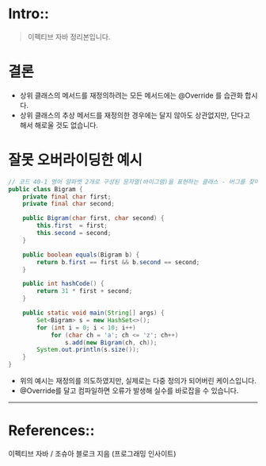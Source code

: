 # Intro::

> 이펙티브 자바 정리본입니다.
> 

# 결론

- 상위 클래스의 메서드를 재정의하려는 모든 메서드에는 @Override 를 습관화 합시다.
- 상위 클래스의 추상 메서드를 재정의한 경우에는 달지 않아도 상관없지만, 단다고 해서 해로울 것도 없습니다.

# 잘못 오버라이딩한 예시

```java
// 코드 40-1 영어 알파벳 2개로 구성된 문자열(바이그램)을 표현하는 클래스 - 버그를 찾아보자. (246쪽)
public class Bigram {
    private final char first;
    private final char second;

    public Bigram(char first, char second) {
        this.first  = first;
        this.second = second;
    }

    public boolean equals(Bigram b) {
        return b.first == first && b.second == second;
    }

    public int hashCode() {
        return 31 * first + second;
    }

    public static void main(String[] args) {
        Set<Bigram> s = new HashSet<>();
        for (int i = 0; i < 10; i++)
            for (char ch = 'a'; ch <= 'z'; ch++)
                s.add(new Bigram(ch, ch));
        System.out.println(s.size());
    }
}
```

- 위의 예시는 재정의를 의도하였지만, 실제로는 다중 정의가 되어버린 케이스입니다.
- @Override를 달고 컴파일하면 오류가 발생해 실수를 바로잡을 수 있습니다.

---

# References::

이펙티브 자바 / 조슈아 블로크 지음 (프로그래밍 인사이트)